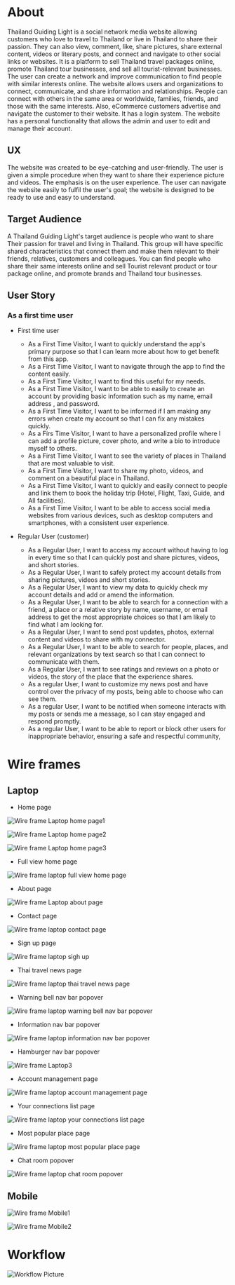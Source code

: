 # About
   Thailand Guiding Light is a social network media website allowing customers who love to travel to Thailand or live in Thailand to share their passion. They can also view, comment, like, share pictures, share external content, videos or literary posts, and connect and navigate to other social links or websites. It is a platform to sell Thailand travel packages online, promote Thailand tour businesses, and sell all tourist-relevant businesses. The user can create a network and improve communication to find people with similar interests online.
  The website allows users and organizations to connect, communicate, and share information and relationships. People can connect with others in the same area or worldwide, families, friends, and those with the same interests. Also, eCommerce customers advertise and navigate the customer to their website. It has a login system. The website has a personal functionality that allows the admin and user to edit and manage their account.     
 
## UX  
  The website was created to be eye-catching and user-friendly. The user is given a simple procedure when they want to share their experience picture and videos. The emphasis is on the user experience. The user can navigate the website easily to fulfil the user's goal; the website is designed to be ready to use and easy to understand.

## Target Audience
   A Thailand Guiding Light's target audience is people who want to share Their passion for travel and living in Thailand. This group will have specific shared characteristics that connect them and make them relevant to their friends, relatives, customers and colleagues. You can find people who share their same interests online and sell Tourist relevant 
  product or tour package online, and promote brands and Thailand tour businesses.
## User Story ## 
 ### As a first time user ###
  - First time user 
    - As a First Time Visitor, I want to quickly understand the app's primary purpose so that I can learn more about how to get benefit from this app.
    - As a First Time Visitor, I want to navigate through the app to find the content easily.
    - As a First Time Visitor, I want to find this useful for my needs.
    - As a First Time Visitor, I want to be able to easily  to create an account by providing basic information such as my name, email address , and password.
    - As a First Time Visitor, I want to be informed if I am making any errors when create my account so that I can fix any mistakes quickly.
    - As a Firs Time Visitor, I want to have a personalized profile where I can add a profile picture, cover photo, and write a bio to introduce myself to others.
    - As a First Time Visitor, I want to see the variety of places in Thailand that are most valuable to visit.
    - As a First Time Visitor, I want to share my photo, videos, and comment on a beautiful place in Thailand.
    - As a First Time Visitor, I want to quickly and easily connect to people and link them to book the holiday trip (Hotel, Flight, Taxi, Guide, and All facilities).
    - As a First Time Visitor, I want to be able to access social media websites from various devices, such as desktop computers and smartphones, with a consistent user experience.

  - Regular User (customer)
     - As a Regular User, I want to access my account without having to log in every time so that I can quickly 
     post and share pictures, videos, and short stories.
    - As a Regular User, I want to safely protect my account details from sharing pictures, videos and short stories.
    - As a Regular User, I want to view my data to quickly check my account details and add or amend the information.
    - As a Regular User, I want to be able to search for a connection with a friend, a place or a relative story by name, username, or email address to get the most appropriate choices so that I am likely to find what I am looking for.
    - As a Regular User, I want to send post updates, photos, external content and videos to share with my connector.
    - As a Regular User, I want to be able to search for people, places, and relevant organizations by text search so that I can connect to communicate with them.
    - As a Regular User, I want to see ratings and reviews on a photo or videos, the story of the place that the experience shares.
    - As a regular User, I want to customize my news post and have control over the privacy of my posts, being able to choose who can see them.
    - As a regular User, I want to be notified when someone interacts with my posts or sends me a message, so I can stay engaged and respond promptly.
    - As a regular User, I want to be able to report or block other users for inappropriate behavior, ensuring a safe and respectful community,

# Wire frames
 ## Laptop
- Home page

![Wire frame Laptop home page1](documentation/wireframe-laptop-home-page1.png)

![Wire frame Laptop home page2](documentation/wireframe-laptop-home-page2.png)

![Wire frame Laptop home page3](documentation/wireframe-laptop-home-page3.png)

  - Full view home page

![Wire frame laptop full view home page](documentation/wireframe-laptop-full-page.png)

- About page

![Wire frame Laptop about page](documentation/wireframe-laptop-about-page.png)

- Contact page

![Wire frame laptop contact page](documentation/wireframe-laptop-contact-page.png)

- Sign up page

![Wire frame laptop sigh up](documentation/wireframe-laptop-sign-up-page.png)

- Thai travel news page

![Wire frame laptop thai travel news page](documentation/wireframe-laptop-thai-travel-news-page.png)

- Warning bell nav bar popover 

![Wire frame laptop warning bell nav bar popover](documentation/wireframe-laptop-warning-bell-nav.png)

- Information nav bar popover

![Wire frame laptop information nav bar popover](documentation/wireframe-laptop-information-nav.png)

- Hamburger nav bar popover

![Wire frame Laptop3](documentation/wireframe-laptop-hamburger-menu.png)

- Account management page

![Wire frame laptop account management page](documentation/wireframe-laptop-your-account-page.png)

- Your connections list page

![Wire frame laptop your connections list page](documentation/wireframe-laptop-your-connection-list-page.png)

- Most popular place page

![Wire frame laptop most popular place page](documentation/wireframe-laptop-most-popular-place-page.png)

- Chat room popover

![Wire frame laptop chat room popover](documentation/wireframe-laptop-chat-room-popover.png)






 ## Mobile

 ![Wire frame Mobile1](documentation/wireframe-mobile-phone1.png)

 ![Wire frame Mobile2](documentation/wireframe-mobile-phone2.png)

 

# Workflow

![Workflow Picture](documentation/workflow-picture.png)
 














    